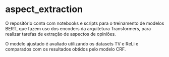 # aspect_extraction

O repositório conta com notebooks e scripts para o treinamento de modelos BERT, que fazem uso dos encoders da arquitetura Transformers, para realizar tarefas de extração de aspectos de opiniões.

O modelo ajustado é avaliado utilizando os datasets TV e ReLi e comparados com os resultados obtidos pelo modelo CRF.
